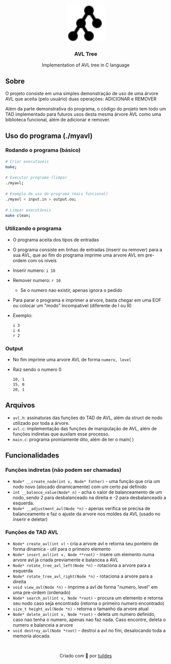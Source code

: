 <p align="center">
  <img alt="Árvore da TABLER Icons" src="https://raw.githubusercontent.com/tabler/tabler-icons/6cd6f4df5501db67b221ba1595f7f31545041bc4/icons/filled/binary-tree.svg" height="120">
  <h3 align="center">AVL Tree</h3>
  <p align="center">Implementation of AVL tree in C language</p>
</p>

## Sobre
O projeto consiste em uma simples demonstração de uso de uma árvore AVL que aceita (pelo usuário) duas operações: ADICIONAR e REMOVER

Além da parte demonstrativa do programa, o código do projeto tem todo um TAD implementado para futuros usos desta mesma árvore AVL como uma biblioteca funcional, além de adicionar e remover.

## Uso do programa (./myavl)

### Rodando o programa (básico)

```bash
# Criar executaveis
make;

# Executar programa (limpo)
./myavl;

# Exemplo de uso do programa (mais funcional)
./myavl < input.in > output.ou;

# Limpar executáveis
make clean;
```

### Utilizando o programa

* O programa aceita dos tipos de entradas
* O programa consiste em linhas de entradas (inserir ou remover) para a sua AVL, que ao fim do programa imprime uma arvore AVL em pre-ordem com os niveis

* Inserir numero: `i 10`
* Remover numero: `r 10`
    * Se o numero nao existir, apenas ignora o pedido

* Para parar o programa e imprimer a arvore, basta chegar em uma EOF ou colocar um "modo" incompativel (diferente de I ou R)

* Exemplo:
    ```plaintext
    i 3
    i 4
    r 2
    ```

### Output

* No fim imprime uma arvore AVL de forma `numero, level`
* Raiz sendo o numero 0

    ```plaintext
    10, 1
    15, 0
    20, 1 
    ```

## Arquivos

* `avl.h`: assinaturas das funções do TAD de AVL, além da struct de nodo utilizado por toda a árvore.
* `avl.c`: implementação das funções de manipulação de AVL, além de funções indiretas que auxilam esse processo.
* `main.c`: programa promiamente dito, além de ter o main( )

## Funcionalidades

### Funções indiretas (não podem ser chamadas)

* `Node* __create_node(int v, Node* father)` - uma função que cria um nodo novo (alocado dinamicamente) com um certo pai definido
* `int __balance_value(Node* n)` - acha o valor de balanceamento de um nodo, sendo 2 para desbalanceado na direita e -2 para desbalanceado a esquerda.
* `Node* __adjustment_avl(Node *n)` - apenas verifica se precisa de balanceamento e faz o ajuste da arvore nos moldes da AVL (usado no inserir e deletar)

### Funções de TAD AVL

* `Node* create_avl(int v)` - cria a arvore avl e retorna seu ponteiro de forma dinamica - util para o primeiro elemento
* `Node* insert_avl(int v, Node **root)` - insere um elemento numa arvore avl ja criada previamente e balancea a AVL
* `Node* rotate_tree_avl_left(Node *n)` - rotaciona a arvore para a esquerda
* `Node* rotate_tree_avl_right(Node *n)` - rotaciona a arvore para a direita
* `void view_avl(Node *n)` - imprime a avl de forma "numero, level" em uma pre-ordem (ordenado)
* `Node* search_avl(int v, Node *root)` - procura um elemento e retorna seu nodo caso seja encontrado (retorna o primeiro numero encontrado)
* `size_t height_avl(Node *n)` - retorna o tamanho da arvore atual
* `Node* delete_avl(int v, Node *root)` - deleta um numero definido, caso nao tenha o numero, apenas nao faz nada. Caso encontre, deleta o numero e balanceia a arvore
* `void destroy_avl(Node *root)` - destroi a avl no fim, desalocando toda a memoria alocada.

<!--
## Licença
Licenciado sob a licença XXX. Veja o arquivo `LICENSE` para mais detalhes.
-->

<br />

<p align="center">Criado com 💙 por <a href="https://github.com/tuildes">tuildes</a></p>

[^1]: Faculdade de **Informática Biomédica** na Universidade Federal do Paraná no ano de 2024 (primeiro semestre), o curso se consiste em uma matriz de ciência da computação com matérias focadas as áreas biomédicas e aplicações da computação em áreas médicas, como genética.
